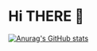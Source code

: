 # Hi THERE 👋

[![Anurag's GitHub stats](https://github-readme-stats.vercel.app/api?username=mohamedYoussouf)](https://github.com/anuraghazra/github-readme-stats)
